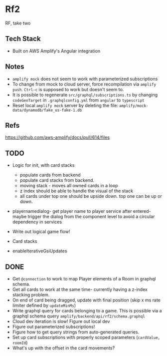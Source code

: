 # Rf2

RF, take two

## Tech Stack
- Built on AWS Amplify's Angular integration

## Notes
- `amplify mock` does not seem to work with parameterized subscriptions
- To change from mock to cloud server, force recompilation via `amplify push`. `Ctrl-c` is supposed to work but doesn't seem to.
- It is possible to regenerate `src/graphql/subscriptions.ts` by changing `codeGenTarget` in `.graphqlconfig.yml` from `angular` to `typescript`
- Reset local `amplify mock` server by deleting the file: `amplify/mock-data/dynamodb/fake_us-fake-1.db` 

## Refs
https://github.com/aws-amplify/docs/pull/614/files


## TODO
- Logic for init, with card stacks
    - populate cards from backend
    - populate card stacks from backend. 
    - moving stack - moves all owned cards in a loop
    - z index should be able to handle the visual of the stack
    - all cards under top one should be upside down. top one can be up or down.



- playernamedialog- get player name to player service after entered- maybe trigger the dialog from the component level 
to avoid a circular dependency in services
- Write out logical game flow!
- Card stacks
- enableIterativeGsiUpdates 



## DONE
- Get `@connection` to work to map Player elements of a Room in graphql schema.
- Get all cards to work at the same time- currently having a z-index stacking problem.
- On end of card being dragged, update with final position (skip x ms rate limiter defined by `updateMinMs`)
- Write graphql query for cards belonging to a game. This is possible via a graphql schema query `amplify/backend/api/rf2/schema.graphql`
- Cloud dev iteration is slow! Figure out local dev
- Figure out parameterized subscriptions!
- Figure how to get query strings from auto-generated queries.
- Set up card subscriptions with properly scoped parameters (`cardValue, roomId`)
- What's up with the offset in the card movements?
